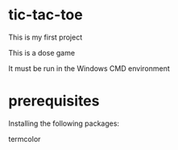 # tic-tac-toe
This is my first project

This is a dose game

It must be run in the Windows CMD environment

# prerequisites

Installing the following packages:

  termcolor


